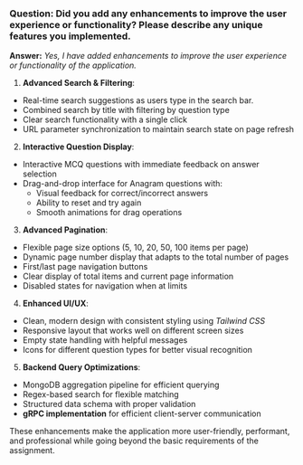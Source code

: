 ### Question: Did you add any enhancements to improve the user experience or functionality? Please describe any unique features you implemented.

**Answer:** _Yes, I have added enhancements to improve the user experience or functionality of the application._

1. **Advanced Search & Filtering**:

- Real-time search suggestions as users type in the search bar.
- Combined search by title with filtering by question type
- Clear search functionality with a single click
- URL parameter synchronization to maintain search state on page refresh

2. **Interactive Question Display**:

- Interactive MCQ questions with immediate feedback on answer selection
- Drag-and-drop interface for Anagram questions with:
  - Visual feedback for correct/incorrect answers
  - Ability to reset and try again
  - Smooth animations for drag operations

3. **Advanced Pagination**:

- Flexible page size options (5, 10, 20, 50, 100 items per page)
- Dynamic page number display that adapts to the total number of pages
- First/last page navigation buttons
- Clear display of total items and current page information
- Disabled states for navigation when at limits

4. **Enhanced UI/UX**:

- Clean, modern design with consistent styling using _Tailwind CSS_
- Responsive layout that works well on different screen sizes
- Empty state handling with helpful messages
- Icons for different question types for better visual recognition

5. **Backend Query Optimizations**:

- MongoDB aggregation pipeline for efficient querying
- Regex-based search for flexible matching
- Structured data schema with proper validation
- **gRPC implementation** for efficient client-server communication

These enhancements make the application more user-friendly, performant, and professional while going beyond the basic requirements of the assignment.
